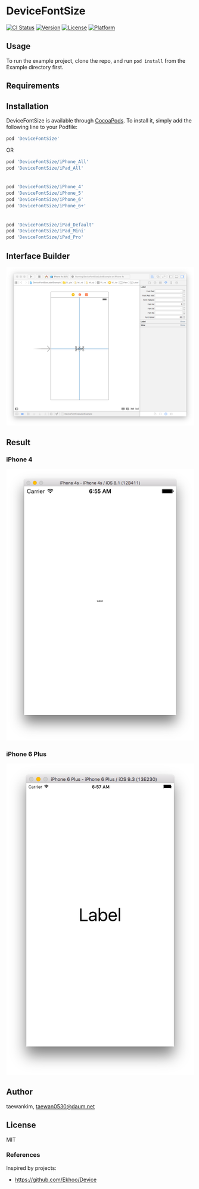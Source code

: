 # DeviceFontSize

[![CI Status](http://img.shields.io/travis/taewankim/DeviceFontSize.svg?style=flat)](https://travis-ci.org/taewankim/DeviceFontSize)
[![Version](https://img.shields.io/cocoapods/v/DeviceFontSize.svg?style=flat)](http://cocoapods.org/pods/DeviceFontSize)
[![License](https://img.shields.io/cocoapods/l/DeviceFontSize.svg?style=flat)](http://cocoapods.org/pods/DeviceFontSize)
[![Platform](https://img.shields.io/cocoapods/p/DeviceFontSize.svg?style=flat)](http://cocoapods.org/pods/DeviceFontSize)

## Usage

To run the example project, clone the repo, and run `pod install` from the Example directory first.

## Requirements

## Installation

DeviceFontSize is available through [CocoaPods](http://cocoapods.org). To install
it, simply add the following line to your Podfile:

```ruby
pod 'DeviceFontSize'
```

OR

```ruby
pod 'DeviceFontSize/iPhone_All'
pod 'DeviceFontSize/iPad_All'


pod 'DeviceFontSize/iPhone_4'
pod 'DeviceFontSize/iPhone_5'
pod 'DeviceFontSize/iPhone_6'
pod 'DeviceFontSize/iPhone_6+'


pod 'DeviceFontSize/iPad_Default'
pod 'DeviceFontSize/iPad_Mini'
pod 'DeviceFontSize/iPad_Pro'
```

## Interface Builder
![](images/interfacebuilder.png?raw=true)


## Result
### iPhone 4
![](images/iphone4s.png?raw=true)

### iPhone 6 Plus
![](images/iphone6plus.png?raw=true)

## Author

taewankim, taewan0530@daum.net

## License

MIT


### References

Inspired by projects: 
- https://github.com/Ekhoo/Device
